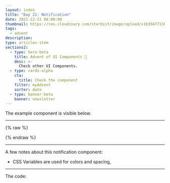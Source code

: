 ```yaml
---
layout: index
title: "Day 21: Notification"
date: 2021-12-21 08:00:00
thumbnail: https://res.cloudinary.com/starbist/image/upload/v1639477138/Advent_of_UI_Components_-_Day_21_kd3dlb.jpg?temp
tags:
  - advent
description:
type: articles-item
sections2:
  - type: hero-beta
    title: Advent of UI Components 🎄
    desc: >-
      Check other UI Components.
  - type: cards-alpha
    cta:
      title: Check the component
    filter: myAdvent
    sorter: date
  - type: banner-beta
    banner: newsletter
---
```




The example component is visible below.

---

{% raw %}

<style>
.advent- {
  --color-xmas-alpha: #f7efef;
  --color-xmas-beta: #d72621;
  --color-xmas-gamma: #639565;
}
</style>
{% endraw %}

---

A few notes about this notification component:

- CSS Variables are used for colors and spacing,


---

The code:

```html

```

```css

```

